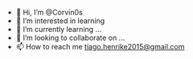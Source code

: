 - 👋 Hi, I’m @Corvin0s
- 👀 I’m interested in learning
- 🌱 I’m currently learning ...
- 💞️ I’m looking to collaborate on ...
- 📫 How to reach me tiago.henrike2015@gmail.com 

<!---
Corvin0s/Corvin0s is a ✨ special ✨ repository because its `README.md` (this file) appears on your GitHub profile.
You can click the Preview link to take a look at your changes.
--->
